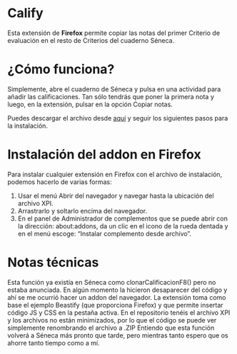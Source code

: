 # Calify

<p>Esta extensión de <b>Firefox</b> permite copiar las notas del primer Criterio de evaluación en el resto de Criterios del cuaderno Séneca.</p>

# ¿Cómo funciona?
Simplemente, abre el cuaderno de Séneca y pulsa en una actividad para añadir las calificaciones. Tan sólo tendrás que poner la primera nota y luego, en la extensión, pulsar en la opción Copiar notas.

Puedes descargar el archivo desde [aquí](https://github.com/carlosgarvil/Calify/blob/master/Calify-2.11.xpi) y seguir los siguientes pasos para la instalación.



# Instalación del addon en Firefox
Para instalar cualquier extensión en Firefox con el archivo de instalación, podemos hacerlo de varias formas:
<ol><li>Usar el menú Abrir del navegador y navegar hasta la ubicación del archivo XPI.</li>
<li>Arrastrarlo y soltarlo encima del navegador.</li>
<li>En el panel de Administrador de complementos que se puede abrir con la dirección: about:addons, da un clic en el icono de la rueda dentada y en el menú escoge: “Instalar complemento desde archivo”.</li></ol>

# Notas técnicas
Esta función ya existía en Séneca como clonarCalificacionF8() pero no estaba anunciada. En algún momento la hicieron desaparecer del código y ahí se me ocurrió hacer un addon del navegador.
La extensión toma como base el ejemplo Beastify (que proporciona Firefox) y que permite insertar código JS y CSS en la pestaña activa.
En el repositorio tenéis el archivo XPI y los archivos no están minimizados, por lo que el código se puede ver simplemente renombrando el archivo a .ZIP
Entiendo que esta función volverá a Séneca más pronto que tarde, pero mientras tanto espero que os ahorre tanto tiempo como a mí.

